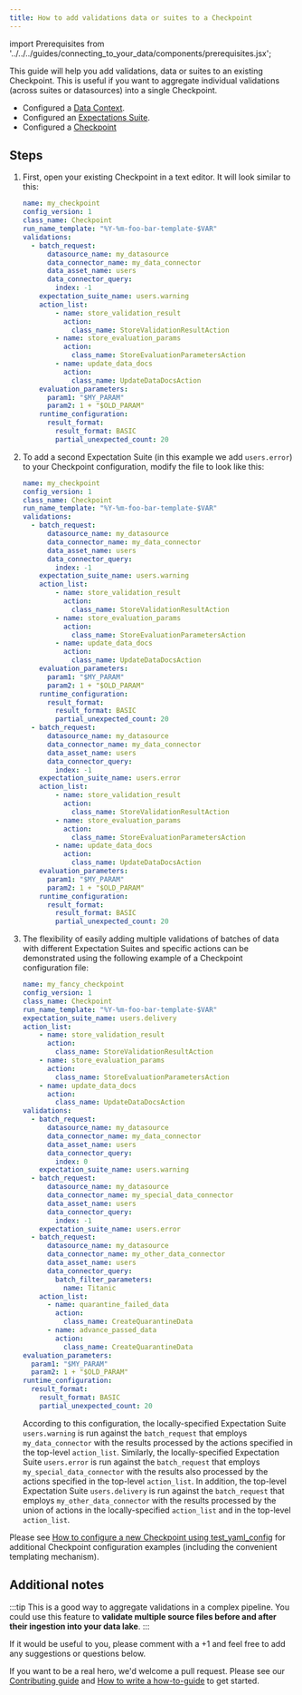 ```yaml
---
title: How to add validations data or suites to a Checkpoint
---
```


import Prerequisites from '../../../guides/connecting_to_your_data/components/prerequisites.jsx';

This guide will help you add validations, data or suites to an existing Checkpoint.
This is useful if you want to aggregate individual validations (across suites or datasources) into a single Checkpoint.


<Prerequisites>

- Configured a [Data Context](../../../tutorials/getting_started/initialize_a_data_context.md).
- Configured an [Expectations Suite](../../../tutorials/getting_started/create_your_first_expectations.md).
- Configured a [Checkpoint](./how_to_create_a_new_checkpoint)

</Prerequisites>

Steps
-----

1. First, open your existing Checkpoint in a text editor.
    It will look similar to this:

    ```yaml
    name: my_checkpoint
    config_version: 1
    class_name: Checkpoint
    run_name_template: "%Y-%m-foo-bar-template-$VAR"
    validations:
      - batch_request:
          datasource_name: my_datasource
          data_connector_name: my_data_connector
          data_asset_name: users
          data_connector_query:
            index: -1
        expectation_suite_name: users.warning
        action_list:
            - name: store_validation_result
              action:
                class_name: StoreValidationResultAction
            - name: store_evaluation_params
              action:
                class_name: StoreEvaluationParametersAction
            - name: update_data_docs
              action:
                class_name: UpdateDataDocsAction
        evaluation_parameters:
          param1: "$MY_PARAM"
          param2: 1 + "$OLD_PARAM"
        runtime_configuration:
          result_format:
            result_format: BASIC
            partial_unexpected_count: 20
    ```

2. To add a second Expectation Suite (in this example we add ``users.error``) to your Checkpoint configuration, modify the file to look like this:

    ```yaml
    name: my_checkpoint
    config_version: 1
    class_name: Checkpoint
    run_name_template: "%Y-%m-foo-bar-template-$VAR"
    validations:
      - batch_request:
          datasource_name: my_datasource
          data_connector_name: my_data_connector
          data_asset_name: users
          data_connector_query:
            index: -1
        expectation_suite_name: users.warning
        action_list:
            - name: store_validation_result
              action:
                class_name: StoreValidationResultAction
            - name: store_evaluation_params
              action:
                class_name: StoreEvaluationParametersAction
            - name: update_data_docs
              action:
                class_name: UpdateDataDocsAction
        evaluation_parameters:
          param1: "$MY_PARAM"
          param2: 1 + "$OLD_PARAM"
        runtime_configuration:
          result_format:
            result_format: BASIC
            partial_unexpected_count: 20
      - batch_request:
          datasource_name: my_datasource
          data_connector_name: my_data_connector
          data_asset_name: users
          data_connector_query:
            index: -1
        expectation_suite_name: users.error
        action_list:
            - name: store_validation_result
              action:
                class_name: StoreValidationResultAction
            - name: store_evaluation_params
              action:
                class_name: StoreEvaluationParametersAction
            - name: update_data_docs
              action:
                class_name: UpdateDataDocsAction
        evaluation_parameters:
          param1: "$MY_PARAM"
          param2: 1 + "$OLD_PARAM"
        runtime_configuration:
          result_format:
            result_format: BASIC
            partial_unexpected_count: 20
    ```

3. The flexibility of easily adding multiple validations of batches of data with different Expectation Suites and specific actions can be demonstrated using the following example of a Checkpoint configuration file:

    ```yaml
    name: my_fancy_checkpoint
    config_version: 1
    class_name: Checkpoint
    run_name_template: "%Y-%m-foo-bar-template-$VAR"
    expectation_suite_name: users.delivery
    action_list:
        - name: store_validation_result
          action:
            class_name: StoreValidationResultAction
        - name: store_evaluation_params
          action:
            class_name: StoreEvaluationParametersAction
        - name: update_data_docs
          action:
            class_name: UpdateDataDocsAction
    validations:
      - batch_request:
          datasource_name: my_datasource
          data_connector_name: my_data_connector
          data_asset_name: users
          data_connector_query:
            index: 0
        expectation_suite_name: users.warning
      - batch_request:
          datasource_name: my_datasource
          data_connector_name: my_special_data_connector
          data_asset_name: users
          data_connector_query:
            index: -1
        expectation_suite_name: users.error
      - batch_request:
          datasource_name: my_datasource
          data_connector_name: my_other_data_connector
          data_asset_name: users
          data_connector_query:
            batch_filter_parameters:
              name: Titanic
        action_list:
          - name: quarantine_failed_data
            action:
              class_name: CreateQuarantineData
          - name: advance_passed_data
            action:
              class_name: CreateQuarantineData
    evaluation_parameters:
      param1: "$MY_PARAM"
      param2: 1 + "$OLD_PARAM"
    runtime_configuration:
      result_format:
        result_format: BASIC
        partial_unexpected_count: 20
    ```

    According to this configuration, the locally-specified Expectation Suite ``users.warning`` is run against the ``batch_request`` that employs ``my_data_connector`` with the results processed by the actions specified in the top-level ``action_list``. Similarly, the locally-specified Expectation Suite ``users.error`` is run against the ``batch_request`` that employs ``my_special_data_connector`` with the results also processed by the actions specified in the top-level ``action_list``. In addition, the top-level Expectation Suite ``users.delivery`` is run against the ``batch_request`` that employs ``my_other_data_connector`` with the results processed by the union of actions in the locally-specified ``action_list`` and in the top-level ``action_list``.

Please see [How to configure a new Checkpoint using test_yaml_config](./how_to_add_validations_data_or_suites_to_a_checkpoint.md) for additional Checkpoint configuration examples (including the convenient templating mechanism).


Additional notes
----------------
:::tip
This is a good way to aggregate validations in a complex pipeline. You could use this feature to **validate multiple source files before and after their ingestion into your data lake**.
:::

If it would be useful to you, please comment with a +1 and feel free to add any suggestions or questions below.

If you want to be a real hero, we'd welcome a pull request. Please see our [Contributing guide](../../../contributing/contributing) and [How to write a how-to-guide](../../miscellaneous/how_to_write_a_how_to_guide) to get started.

